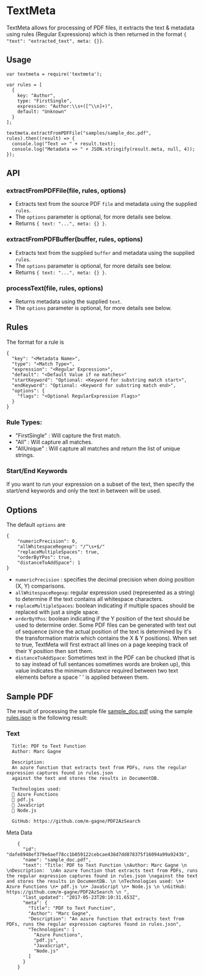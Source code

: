 # TextMeta

TextMeta allows for processing of PDF files, it extracts the text & metadata using rules (Regular Expressions) which is then returned in the format `{ "text": "extracted_text", meta: {}}`.

## Usage

    var textmeta = require('textmeta');

    var rules = [
      {
        key: "Author",
        type: "FirstSingle",
        expression: "Author:\\s+([^\\n]+)",
        default: "Unknown"
      }
    ];

    textmeta.extractFromPDFFile("samples/sample_doc.pdf", rules).then((result) => {
      console.log("Text => " + result.text);
      console.log("Metadata => " + JSON.stringify(result.meta, null, 4));
    });

## API

### extractFromPDFFile(file, rules, options)

* Extracts text from the source PDF `file` and metadata using the supplied `rules`.
* The `options` parameter is optional, for more details see below.
* Returns `{ text: "...", meta: {} }`.

### extractFromPDFBuffer(buffer, rules, options)


* Extracts text from the supplied `buffer` and metadata using the supplied `rules`.
* The `options` parameter is optional, for more details see below.
* Returns `{ text: "...", meta: {} }`.

### processText(file, rules, options)

* Returns metadata using the supplied `text`.
* The `options` parameter is optional, for more details see below.

## Rules

The format for a rule is

    {
      "key": "<Metadata Name>",
      "type": "<Match Type>",
      "expression": "<Regular Expression>",
      "default": "<Default Value if no matches>"
      "startKeyword": "Optional: <Keyword for substring match start>",
      "endKeyword": "Optional: <Keyword for substring match end>",
      "options": {
        "flags": "<Optional RegularExpression Flags>"
      }
    }

### Rule Types:

* "FirstSingle" : Will capture the first match.
* "All" : Will capture all matches.
* "AllUnique" : Will capture all matches and return the list of unique strings.

### Start/End Keywords

If you want to run your expression on a subset of the text, then specify the start/end keywords and only the text in between will be used.

## Options

The default `options` are

    {
        "numericPrecision": 0,
        "allWhitespaceRegexp": "/^\s+$/"
        "replaceMultipleSpaces": true,
        "orderByYPos": true,
        "distanceToAddSpace": 1
    }

* `numericPrecision` : specifies the decimal precision when doing position (X, Y) comparisons.
* `allWhitespaceRegexp`: regular expression used (represented as a string) to determine if the text contains all whitespace characters.
* `replaceMultipleSpaces`: boolean indicating if multiple spaces should be replaced with just a single space.
* `orderByYPos`: boolean indicating if the Y position of the text should be used to determine order. Some PDF files can be generated with text out of sequence (since the actual position of the text is determined by it's the transformation matrix which contains the X & Y positions). When set to true, TextMeta will first extract all lines on a page keeping track of their Y position then sort them.
* `distanceToAddSpace`: Sometimes text in the PDF can be chucked (that is to say instead of full sentances sometimes words are broken up), this value indicates the minimum distance required between two text elements before a space ' ' is applied between them.


## Sample PDF

The result of processing the sample file [sample_doc.pdf](https://github.com/m-gagne/PDF2AzSearch/blob/master/sample/sample_doc.pdf) using the sample [rules.json](https://github.com/m-gagne/PDF2AzSearch/blob/master/functions/pdfmetafunc/rules.json) is the following result:


### Text

      Title: PDF to Text Function
      Author: Marc Gagne 
      
      Description: 
      An azure function that extracts text from PDFs, runs the regular expression captures found in rules.json 
      against the text and stores the results in DocumentDB. 
      
      Technologies used: 
       Azure Functions 
       pdf.js 
       JavaScript 
       Node.js 
      
      GitHub: https://github.com/m-gagne/PDF2AzSearch 


Meta Data

        {
          "id": "dafe8948ef379e6aef78cc1b059122cebcae436d7dd878375f16094a99a9243b",
          "name": "sample_doc.pdf",
          "text": "Title: PDF to Text Function \nAuthor: Marc Gagne \n \nDescription:  \nAn azure function that extracts text from PDFs, runs the regular expression captures found in rules.json \nagainst the text and stores the results in DocumentDB. \n \nTechnologies used: \n• Azure Functions \n• pdf.js \n• JavaScript \n• Node.js \n \nGitHub: https://github.com/m-gagne/PDF2AzSearch \n ",
          "last_updated": "2017-05-23T20:10:31.653Z",
          "meta": {
            "Title": "PDF to Text Function",
            "Author": "Marc Gagne",
            "Description": "An azure function that extracts text from PDFs, runs the regular expression captures found in rules.json",
            "Technologies": [
              "Azure Functions",
              "pdf.js",
              "JavaScript",
              "Node.js"
            ]
          }
        }